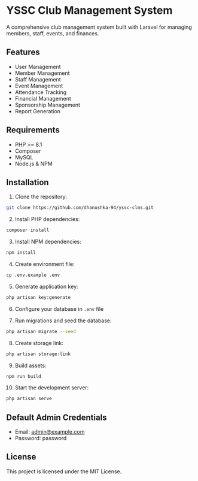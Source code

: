 # YSSC Club Management System

A comprehensive club management system built with Laravel for managing members, staff, events, and finances.

## Features

- User Management
- Member Management
- Staff Management
- Event Management
- Attendance Tracking
- Financial Management
- Sponsorship Management
- Report Generation

## Requirements

- PHP >= 8.1
- Composer
- MySQL
- Node.js & NPM

## Installation

1. Clone the repository:
```bash
git clone https://github.com/dhanushka-94/yssc-clms.git
```

2. Install PHP dependencies:
```bash
composer install
```

3. Install NPM dependencies:
```bash
npm install
```

4. Create environment file:
```bash
cp .env.example .env
```

5. Generate application key:
```bash
php artisan key:generate
```

6. Configure your database in `.env` file

7. Run migrations and seed the database:
```bash
php artisan migrate --seed
```

8. Create storage link:
```bash
php artisan storage:link
```

9. Build assets:
```bash
npm run build
```

10. Start the development server:
```bash
php artisan serve
```

## Default Admin Credentials

- Email: admin@example.com
- Password: password

## License

This project is licensed under the MIT License.
